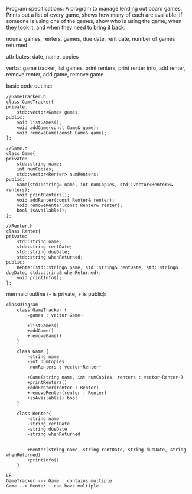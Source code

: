 Program specifications: A program to manage lending out board games. Prints out a list of every game, shows how many of each are available. 
If someone is using one of the games, show who is using the game, when they took it, and when they need to bring it back.

nouns: games, renters, games, due date, rent date, number of games returned

attributes: date, name, copies

verbs: game tracker, list games, print renters, print renter info, add renter, remove renter, add game, remove game

basic code outline:
```
//GameTracker.h
class GameTracker{
private:
    std::vector<Game> games; 
public:
    void listGames();
    void addGame(const Game& game);
    void removeGame(const Game& game);
};

//Game.h
class Game{
private:
    std::string name;
    int numCopies;
    std::vector<Renter> numRenters;
public:
    Game(std::string& name, int numCopies, std::vector<Renter>& renters);
    void printRenters();
    void addRenter(const Renter& renter);
    void removeRenter(const Renter& renter);
    bool isAvailable();
};

//Renter.h
class Renter{
private:
    std::string name;
    std::string rentDate;
    std::string dueDate;
    std::string whenReturned;
public: 
    Renter(std::string& name, std::string& rentDate, std::string& dueDate, std::string& whenReturned);
    void printInfo();
};

```

mermaid outline (- is private, + is public):

```mermaid
classDiagram
    class GameTracker {
        -games : vector~Game~

        +listGames()
        +addGame()
        +removeGame()
    }

    class Game {
        -string name
        -int numCopies
        -numRenters : vector~Renter~

        +Game(string name, int numCopies, renters : vector~Renter~)
        +printRenters()
        +addRenter(renter : Renter)
        +removeRenter(renter : Renter)
        +isAvailable() bool
    }

    class Renter{
        -string name
        -string rentDate
        -string dueDate
        -string whenReturned


        +Renter(string name, string rentDate, string dueDate, string whenReturned)
        +printInfo()
    }

LR
GameTracker --> Game : contains multiple
Game --> Renter : can have multiple
```
